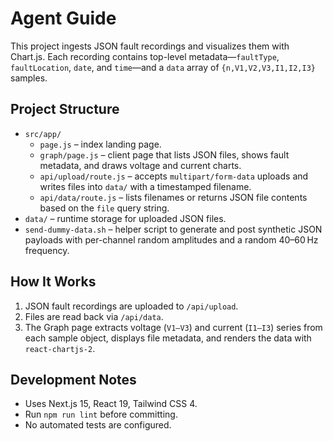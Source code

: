 # Agent Guide

This project ingests JSON fault recordings and visualizes them with Chart.js. Each recording contains top-level metadata—`faultType`, `faultLocation`, `date`, and `time`—and a `data` array of `{n,V1,V2,V3,I1,I2,I3}` samples.

## Project Structure
- `src/app/`
  - `page.js` – index landing page.
  - `graph/page.js` – client page that lists JSON files, shows fault metadata, and draws voltage and current charts.
  - `api/upload/route.js` – accepts `multipart/form-data` uploads and writes files into `data/` with a timestamped filename.
  - `api/data/route.js` – lists filenames or returns JSON file contents based on the `file` query string.
- `data/` – runtime storage for uploaded JSON files.
- `send-dummy-data.sh` – helper script to generate and post synthetic JSON payloads with per-channel random amplitudes and a random 40–60 Hz frequency.

## How It Works
1. JSON fault recordings are uploaded to `/api/upload`.
2. Files are read back via `/api/data`.
3. The Graph page extracts voltage (`V1–V3`) and current (`I1–I3`) series from each sample object, displays file metadata, and renders the data with `react-chartjs-2`.

## Development Notes
- Uses Next.js 15, React 19, Tailwind CSS 4.
- Run `npm run lint` before committing.
- No automated tests are configured.
